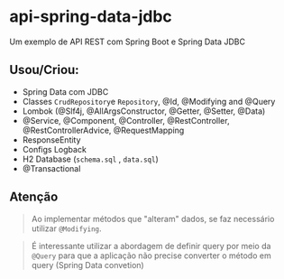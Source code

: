 # api-spring-data-jdbc
Um exemplo de API REST com Spring Boot e Spring Data JDBC

## Usou/Criou:
- Spring Data com JDBC
- Classes `CrudRepository`e `Repository`, @Id, @Modifying and @Query
- Lombok (@Slf4j, @AllArgsConstructor, @Getter, @Setter, @Data)
- @Service, @Component, @Controller, @RestController, @RestControllerAdvice, @RequestMapping
- ResponseEntity
- Configs Logback
- H2 Database (`schema.sql` , `data.sql`)
- @Transactional

## Atenção
> Ao implementar métodos que "alteram" dados, se faz necessário utilizar `@Modifying`.

> É interessante utilizar a abordagem de definir query por meio da `@Query` para que a aplicação não precise converter o método em query (Spring Data convetion)
